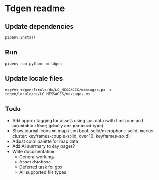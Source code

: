 # Tdgen readme

## Update dependencies
```
pipenv install
```

## Run
```
pipenv run python -m tdgen
```

## Update locale files
```
msgfmt tdgen/locale/de/LC_MESSAGES/messages.po -o tdgen/locale/de/LC_MESSAGES/messages.mo
```

## Todo

* Add approx tagging for assets using gps data (with timezone and adjustable offset; gobally and per asset type)
* Show journal icons on map (icon book-solid/microphone-solid; marker cluster: keyframes-couple-solid, over 10: keyframes-solid)
* Adjust color palette for map data
* Add AI summary to day pages?
* Write documentation
  * General workings
  * Asset database
  * Deferred task for gpx
  * All supported file types